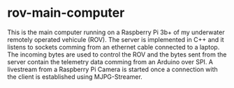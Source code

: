 # rov-main-computer

This is the main computer running on a Raspberry Pi 3b+ of my underwater remotely operated vehicule (ROV).
The server is implemented in C++ and it listens to sockets comming from an ethernet cable connected to a laptop.
The incoming bytes are used to control the ROV and the bytes sent from the server contain the telemetry data comming from an Arduino over SPI.
A livestream from a Raspberry Pi Camera is started once a connection with the client is established using MJPG-Streamer.
